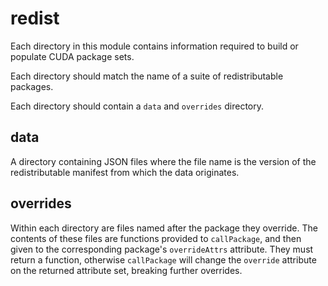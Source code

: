 # redist

Each directory in this module contains information required to build or populate CUDA package sets.

Each directory should match the name of a suite of redistributable packages.

Each directory should contain a `data` and `overrides` directory.

## data

A directory containing JSON files where the file name is the version of the redistributable manifest from which the data originates.

## overrides

Within each directory are files named after the package they override. The contents of these files are functions provided to `callPackage`, and then given to the corresponding package's `overrideAttrs` attribute. They must return a function, otherwise `callPackage` will change the `override` attribute on the returned attribute set, breaking further overrides.
